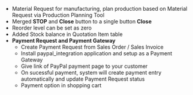 - Material Request for manufacturing, plan production based on Material Request via Production Planning Tool
- Merged **STOP** and **Close** button to a single button **Close**
- Reorder level can be set as zero
- Added Stock balance in Quotation Item table
- **Payment Request and Payment Gateway**
	- Create Payment Request from Sales Order / Sales Invoice
	- Install paypal_integration application and setup as a Payment Gateway
	- Give link of PayPal payment page to your customer
	- On sucessful payment, system will create payment entry automatically and update Payment Request status
	- Payment option in shopping cart
